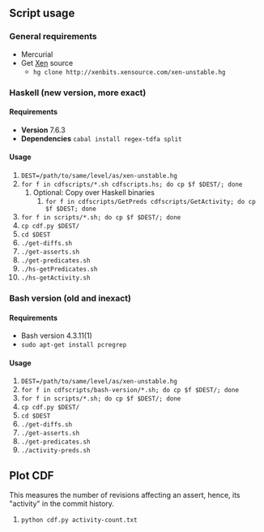 ## Script usage
### General requirements
- Mercurial
- Get [Xen](http://www.xenproject.org/) source
  - `hg clone http://xenbits.xensource.com/xen-unstable.hg`


### Haskell (new version, more exact)
#### Requirements
- **Version** 7.6.3
- **Dependencies** `cabal install regex-tdfa split`

#### Usage
1. `DEST=/path/to/same/level/as/xen-unstable.hg`
2. `for f in cdfscripts/*.sh cdfscripts.hs; do cp $f $DEST/; done`
   1. Optional: Copy over Haskell binaries
      1. `for f in cdfscripts/GetPreds cdfscripts/GetActivity; do cp $f $DEST; done`
3. `for f in scripts/*.sh; do cp $f $DEST/; done`
4. `cp cdf.py $DEST/`
5. `cd $DEST`
6. `./get-diffs.sh`
7. `./get-asserts.sh`
8. `./get-predicates.sh`
9. `./hs-getPredicates.sh`
10. `./hs-getActivity.sh`

### Bash version (old and inexact)
#### Requirements
- Bash version 4.3.11(1)
- `sudo apt-get install pcregrep`

#### Usage
1. `DEST=/path/to/same/level/as/xen-unstable.hg`
2. `for f in cdfscripts/bash-version/*.sh; do cp $f $DEST/; done`
3. `for f in scripts/*.sh; do cp $f $DEST/; done`
4. `cp cdf.py $DEST/`
5. `cd $DEST`
6. `./get-diffs.sh`
7. `./get-asserts.sh`
8. `./get-predicates.sh`
9. `./activity-preds.sh`

## Plot CDF
This measures the number of revisions affecting an assert, hence, its "activity" in the commit history.

1. `python cdf.py activity-count.txt`

